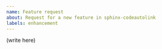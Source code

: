 ```yaml
---
name: Feature request
about: Request for a new feature in sphinx-codeautolink
labels: enhancement
---
```


<!--
Hi, thanks for submitting a feature request!
What do you have in mind?
-->

(write here)
